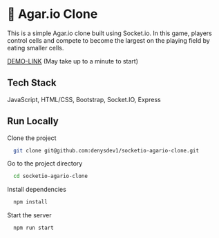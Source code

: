 # 🔘 Agar.io Clone

This is a simple Agar.io clone built using Socket.io. In this game, players control cells and compete to become the largest on the playing field by eating smaller cells.

[DEMO-LINK](https://slack-socketio.onrender.com) (May take up to a minute to start)

## Tech Stack

JavaScript, HTML/CSS, Bootstrap, Socket.IO, Express

## Run Locally

Clone the project

```bash
  git clone git@github.com:denysdev1/socketio-agario-clone.git
```

Go to the project directory

```bash
  cd socketio-agario-clone
```

Install dependencies

```bash
  npm install
```

Start the server

```bash
  npm run start
```
